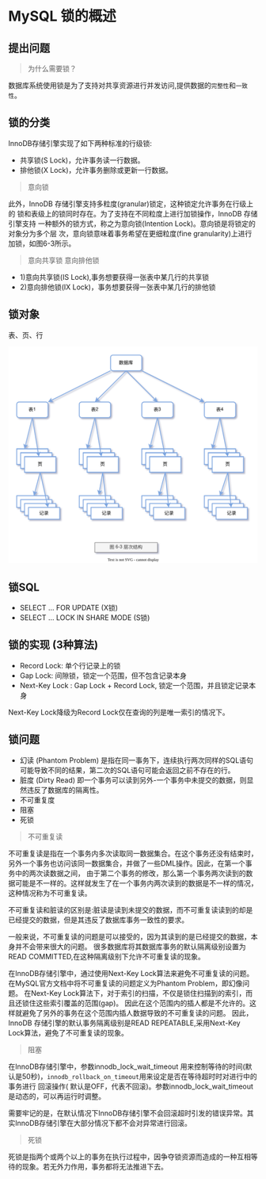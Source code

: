 # MySQL 锁的概述

## 提出问题

> 为什么需要锁？

数据库系统使用锁是为了支持对共享资源进行并发访问,提供数据的`完整性`和`一致性`。

## 锁的分类

InnoDB存储引擎实现了如下两种标准的行级锁:

- 共享锁(S Lock)，允许事务读一行数据。
- 排他锁(X Lock)，允许事务删除或更新一行数据。

> 意向锁

此外，InnoDB 存储引擎支持多粒度(granular)锁定，这种锁定允许事务在行级上的
锁和表级上的锁同时存在。为了支持在不同粒度上进行加锁操作，InnoDB 存储引擎支持
一种额外的锁方式，称之为意向锁(Intention Lock)。意向锁是将锁定的对象分为多个层
次，意向锁意味着事务希望在更细粒度(fine granularity)上进行加锁，如图6-3所示。

> 意向共享锁 意向排他锁

- 1)意向共享锁(IS Lock),事务想要获得一张表中某几行的共享锁
- 2)意向排他锁(IX Lock)，事务想要获得一张表中某几行的排他锁

## 锁对象

表、页、行

![MySQL-6-3.drawio.svg](./images/MySQL-6-3.drawio.svg)

## 锁SQL

- SELECT ... FOR UPDATE (X锁)
- SELECT ... LOCK IN SHARE MODE (S锁)

## 锁的实现 (3种算法)

- Record Lock: 单个行记录上的锁
- Gap Lock: 间隙锁，锁定一个范围，但不包含记录本身
- Next-Key Lock : Gap Lock + Record Lock, 锁定一个范围，并且锁定记录本身

Next-Key Lock降级为Record Lock仅在查询的列是唯一索引的情况下。

## 锁问题

- 幻读 (Phantom Problem) 是指在同一事务下，连续执行两次同样的SQL语句可能导致不同的结果，第二次的SQL语句可能会返回之前不存在的行。
- 脏度 (Dirty Read) 即一个事务可以读到另外-一个事务中未提交的数据，则显然违反了数据库的隔离性。
- 不可重复度
- 阻塞
- 死锁

> 不可重复读

不可重复读是指在一个事务内多次读取同一数据集合。在这个事务还没有结束时，另外一个事务也访问该同一数据集合，并做了一些DML操作。因此，在第一个事务中的两次读数据之间，
由于第二个事务的修改，那么第一个事务两次读到的数据可能是不一样的。这样就发生了在一个事务内两次读到的数据是不一样的情况，这种情况称为不可重复读。

不可重复读和脏读的区别是:脏读是读到未提交的数据，而不可重复读读到的却是已经提交的数据，但是其违反了数据库事务一致性的要求。

一般来说，不可重复读的问题是可以接受的，因为其读到的是已经提交的数据，本身并不会带来很大的问题。
很多数据库将其数据库事务的默认隔离级别设置为READ COMMITTED,在这种隔离级别下允许不可重复读的现象。

在InnoDB存储引擎中，通过使用Next-Key Lock算法来避免不可重复读的问题。在MySQL官方文档中将不可重复读的问题定义为Phantom Problem，即幻像问题。
在Next-Key Lock算法下，对于索引的扫描，不仅是锁住扫描到的索引，而且还锁住这些索引覆盖的范围(gap)。
因此在这个范围内的插人都是不允许的。这样就避免了另外的事务在这个范围内插人数据导致的不可重复读的问题。
因此，InnoDB 存储引擎的默认事务隔离级别是READ REPEATABLE,采用Next-Key Lock算法，避免了不可重复读的现象。

> 阻塞

在InnoDB存储引擎中，参数innodb_lock_wait_timeout 用来控制等待的时间(默认是50秒)，`innodb_rollback_on_timeout`用来设定是否在等待超时时对进行中的事务进行
回滚操作( 默认是OFF，代表不回滚)。参数innodb_lock_wait_timeout 是动态的，可以再运行时调整。

需要牢记的是，在默认情况下InnoDB存储引擎不会回滚超时引发的错误异常。其实InnoDB存储引擎在大部分情况下都不会对异常进行回滚。


> 死锁

死锁是指两个或两个以上的事务在执行过程中，因争夺锁资源而造成的一种互相等待的现象。若无外力作用，事务都将无法推进下去。

